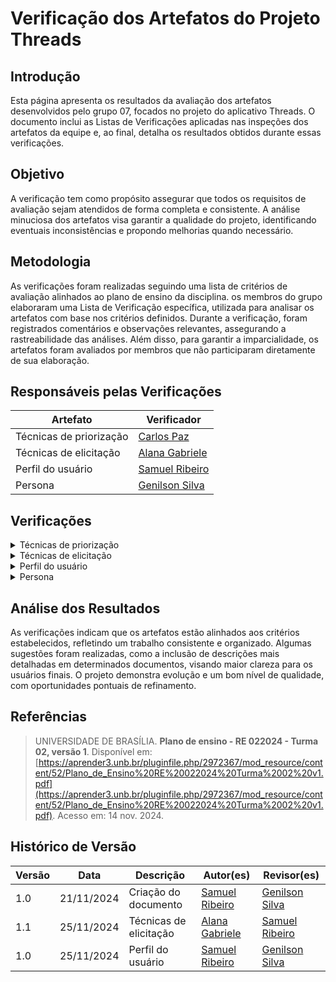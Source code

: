 # Verificação dos Artefatos do Projeto Threads

## Introdução

Esta página apresenta os resultados da avaliação dos artefatos desenvolvidos pelo grupo 07, focados no projeto do aplicativo Threads. O documento inclui as Listas de Verificações aplicadas nas inspeções dos artefatos da equipe e, ao final, detalha os resultados obtidos durante essas verificações.

## Objetivo

A verificação tem como propósito assegurar que todos os requisitos de avaliação sejam atendidos de forma completa e consistente. A análise minuciosa dos artefatos visa garantir a qualidade do projeto, identificando eventuais inconsistências e propondo melhorias quando necessário.

## Metodologia

As verificações foram realizadas seguindo uma lista de critérios de avaliação alinhados ao plano de ensino da disciplina. os membros do grupo elaboraram uma Lista de Verificação específica, utilizada para analisar os artefatos com base nos critérios definidos. Durante a verificação, foram registrados comentários e observações relevantes, assegurando a rastreabilidade das análises. Além disso, para garantir a imparcialidade, os artefatos foram avaliados por membros que não participaram diretamente de sua elaboração.

## Responsáveis pelas Verificações

| Artefato                | Verificador                                        |
| ----------------------- | -------------------------------------------------- |
| Técnicas de priorização | [Carlos Paz](https://github.com/dudupaz)           |
| Técnicas de elicitação  | [Alana Gabriele](https://github.com/alanagabriele) |
| Perfil do usuário       | [Samuel Ribeiro](https://github.com/SamuelRicosta) |
| Persona                 | [Genilson Silva](https://github.com/GenilsonJrs)   |

## Verificações

<details>

  <summary>Técnicas de priorização</summary>

</details>

<details>

  <summary>Técnicas de elicitação</summary>

  <h2>Lista de Verificação</h2>

  <div style="text-align: center;">
    <p><strong>Tabela 2: Lista de Verificação</strong></p>
  </div>

<table border="1">
     <tr>
        <th>Número</th>
        <th>O GitHub Pages possui:</th>
        <th>Avaliação</th>
        <th>Versão e Data da Última Avaliação</th>
        <th>Imagem de Referência</th>
    </tr>
   <tr>
        <td>1</td>
        <td>Tem participação do cliente e/ou persona no processo de elicitação?</td>
        <td>Sim</td>
        <td>v1.0 - 24/11</td>
        <td>
        <a href="https://aprender3.unb.br/pluginfile.php/2972367/mod_resource/content/52/Plano_de_Ensino%20RE%20022024%20Turma%2002%20v1.pdf">Plano de ensino - RE 022024 - Turma 02, versão 1</a>
         </td>
    </tr>
     <tr>
        <td>2</td>
        <td>Tem a gravação dos processos de elicitação?</td>
        <td>Sim</td>
        <td>v1.0 - 24/11</td>
        <td>
        <a href="https://aprender3.unb.br/pluginfile.php/2972367/mod_resource/content/52/Plano_de_Ensino%20RE%20022024%20Turma%2002%20v1.pdf">Plano de ensino - RE 022024 - Turma 02, versão 1</a>
         </td>
    </tr>
    <tr>
        <td>3</td>
        <td>Tem um moderador na sessão do brainstorming?</td>
        <td>Sim</td>
        <td>v1.0 - 24/11</td>
        <td><a href="https://github.com/Requisitos-de-Software/2024.2-Bluesky/blob/main/docs/verificação/Grupo7/imagens/etapa2/brainstorming.png">IHC - Cap 7 - Técnicas de definição dos requisitos de IHC</a></td>
    </tr>
        <tr>
        <td>4</td>
        <td>Os itens do questionário são claros?</td>
        <td>Sim</td>
        <td>v1.0 - 21/11</td>
         <td><a href="https://github.com/Requisitos-de-Software/2024.2-Bluesky/blob/main/docs/verificação/Grupo7/imagens/etapa2/questionario.png">Milene, Profa.; Maurício, Prof. Elicitação de requisitos: técnicas - priorização</a></td>
    </tr>
     </tr>
        <tr>
        <td>5</td>
        <td>As perguntas da entrevista são curtas e claras?</td>
        <td>Sim</td>
        <td>v1.3 - 24/11</td>
          <td><a href="https://github.com/Requisitos-de-Software/2024.2-Bluesky/blob/main/docs/verificação/Grupo7/imagens/etapa2/entrevista.png">IHC - Cap 7 - Técnicas de definição dos requisitos de IHC</a></td>
    </tr>
    
</table>

<p style="text-align: center; font-size: 14px;">
    Autora: <a href="https://github.com/alanagabriele" target="_blank">Alana Gabriele</a>
  </p>

<h2>Resultado</h2>

<p>Nenhum problema foi encontrado.</p>

<h2>Gravação</h2>

<div style="text-align: center">
<p>Vídeo 2 - Verificação do artefato</p>
</div>
<iframe width="560" height="315" src="https://www.youtube.com/embed/KEXrb-UMyUQ?si=q4lXH6JL-sYR4Fxz" title="YouTube video player" frameborder="0" allow="accelerometer; autoplay; clipboard-write; encrypted-media; gyroscope; picture-in-picture; web-share" referrerpolicy="strict-origin-when-cross-origin" allowfullscreen></iframe>
<p style="text-align: center; font-size: 14px;">
    Autora: <a href="https://github.com/alanagabriele" target="_blank">Alana Gabriele</a>
  </p>

</details>

<details>
  <summary>Perfil do usuário</summary>
  
  <h2>Lista de Verificação</h2>

    <div style="text-align: center;">
    <p><strong>Tabela 3: Lista de Verificação</strong></p>
  </div>

  <table border="1">
    <tr>
        <th>Id</th>
        <th>Descrição</th>
        <th>Resposta</th>
        <th>Versão, Data e Hora da Avaliação</th>
        <th>Fonte</th>
    </tr>
    <tr>
        <td>01</td>
        <td>O Perfil do Usuário inclui a faixa etária (criança, jovem, adulto, terceira idade, etc.)?</td>
        <td>Sim</td>
        <td>versão 1.0, 24/11</td>
        <td><a href="https://github.com/Requisitos-de-Software/2024.2-Threads/blob/main/docs/verifica%C3%A7%C3%A3o/Grupo7/imagens/imgTabela/Captura%20de%20tela%202024-11-24%20205414.jpg">Fonte</a></td>
    </tr>
    </tr>
    <tr>
        <td>02</td>
        <td>O Perfil do Usuário contém informações sobre a experiência (iniciante, leigo, especializado)?</td>
        <td>Sim</td>
        <td>versão 1.0, 24/11</td>
        <td><a href="https://github.com/Requisitos-de-Software/2024.2-Threads/blob/main/docs/verifica%C3%A7%C3%A3o/Grupo7/imagens/imgTabela/Captura%20de%20tela%202024-11-24%20205414.jpg">Fonte</a></td>
    </tr>
    </tr>
    <tr>
        <td>03</td>
        <td>O Perfil do Usuário apresenta informações sobre atitudes (tecnófilos, tecnófobos)?</td>
        <td>Sim</td>
        <td>versão 1.0, 24/11</td>
        <td><a href="https://github.com/Requisitos-de-Software/2024.2-Threads/blob/main/docs/verifica%C3%A7%C3%A3o/Grupo7/imagens/imgTabela/Captura%20de%20tela%202024-11-24%20205414.jpg">Fonte</a></td>
    </tr>
    </tr>
    <tr>
        <td>04</td>
        <td>O perfil do usuário fornece dados sobre as tarefas principais?</td>
        <td>Sim</td>
        <td>versão 1.0, 24/11</td>
        <td><a href="https://github.com/Requisitos-de-Software/2024.2-Threads/blob/main/docs/verifica%C3%A7%C3%A3o/Grupo7/imagens/imgTabela/Captura%20de%20tela%202024-11-24%20205414.jpg">Fonte</a></td>
    </tr>
  </table>

  <p style="text-align: center; font-size: 14px;">
    Autor: <a href="https://github.com/SamuelRicosta" target="_blank">Samuel Ribeiro</a>
  </p>

  <h2>Verificação de Personas</h2>

<h2>Problemas</h2>
Nenhum problema foi encontrado de acordo com a lista de verificação aplicada.

<h2>Sugestões</h2>

Nenhuma sugestão a ser apontada.

<h2>Gravação</h2>

<p >O vídeo pode ser visto direto no <a href="https://www.youtube.com/watch?v=sIH35BJKDB8">YouTube.</a></p>

<div style="text-align: center">
<p>Vídeo 3 - Verificação de Personas </p>
</div>

<iframe width="560" height="315" src="https://www.youtube.com/embed/iq64qa6kbRQ?si=IEfyaqcUDpryui0z" title="YouTube video player" frameborder="0" allow="accelerometer; autoplay; clipboard-write; encrypted-media; gyroscope; picture-in-picture; web-share" referrerpolicy="strict-origin-when-cross-origin" allowfullscreen></iframe>

<p style="text-align: center; font-size: 14px;">
    Autor: <a href="https://github.com/SamuelRicosta" target="_blank">Samuel Ribeiro</a>
  </p>

</details>

<details>

  <summary>Persona</summary>

<!-- Personas  -->
<h2>Lista de Verificação</h2>

  <div style="text-align: center;">
    <p><strong>Tabela 4: Lista de Verificação de Personas</strong></p>
  </div>

<table border="1">
  <tr>
    <th>Pergunta</th>
    <th>Descrição</th>
    <th>Verificação</th>
    <th>Imagem de Referência</th>
  </tr>
  <tr>
    <td>As personas têm nome e sobrenome?</td>
    <td>Verificar se as personas possuem nome e sobrenome completos, permitindo identificá-las de forma única.</td>
    <td>Sim</td>
    <td><a href="https://github.com/Requisitos-de-Software/2024.2-Threads/blob/main/docs/planejamento/imagens/ref1.png">BARBOSA, Simone D. J. et al. Interação Humano-Computador e Experiência do Usuário. 1. ed. Capítulo 8, item 8.2, p. 167.</a></td>
  </tr>
  <tr>
    <td>As personas têm objetivos relacionados ao produto?</td>
    <td>Verificar se as personas possuem objetivos claros e específicos em relação ao uso do produto, para garantir a adequação do design.</td>
    <td>Sim</td>
    <td><a href="https://github.com/Requisitos-de-Software/2024.2-Threads/blob/main/docs/planejamento/imagens/ref2.png">BARBOSA, Simone D. J. et al. Interação Humano-Computador e Experiência do Usuário. 1. ed. Capítulo 8, item 8.2, p. 168.</a></td>
  </tr>
  <tr>
    <td>As personas possuem especialidade?</td>
    <td>Verificar se as personas possuem uma especialidade ou área de atuação que define seu perfil de uso do produto.</td>
    <td>Sim</td>
    <td><a href="https://github.com/Requisitos-de-Software/2024.2-Threads/blob/main/docs/planejamento/imagens/ref3.png">BARBOSA, Simone D. J. et al. Interação Humano-Computador e Experiência do Usuário. 1. ed. Capítulo 8, item 8.2, p. 168.</a></td>
  </tr>
  <tr>
    <td>Tem descrito o que as personas precisam?</td>
    <td>Verificar se as necessidades das personas estão claramente descritas para orientar o design do produto.</td>
    <td>Sim</td>
    <td><a href="https://github.com/Requisitos-de-Software/2024.2-Threads/blob/main/docs/planejamento/imagens/ref4.png">BARBOSA, Simone D. J. et al. Interação Humano-Computador e Experiência do Usuário. 1. ed. Capítulo 8, item 8.2, p. 168.</a></td>
  </tr>
  <tr>
    <td>O elenco de personas tem entre 3 e 12 personas distintas?</td>
    <td>Verificar se o número de personas está dentro do intervalo adequado (entre 3 e 12), garantindo diversidade de perfis sem sobrecarga de informações.</td>
    <td>Sim</td>
    <td><a href="https://github.com/Requisitos-de-Software/2024.2-Threads/blob/main/docs/planejamento/imagens/ref5.png">BARBOSA, Simone D. J. et al. Interação Humano-Computador e Experiência do Usuário. 1. ed. Capítulo 8, item 8.2, p. 169.</a></td>
  </tr>
</table>

<p style="text-align: center; font-size: 14px;">
    Autor: <a href="https://github.com/GenilsonJrs" target="_blank">Genilson Silva</a>
  </p>

<h2>Verificação de Personas</h2>

<h2>Problemas</h2>
Nenhum problema foi encontrado de acordo com a lista de verificação aplicada.

<h2>Sugestões</h2>

Nenhuma sugestão a ser apontada.

<h2>Gravação</h2>

<p >O vídeo pode ser visto direto no <a href="https://www.youtube.com/watch?v=sIH35BJKDB8">YouTube.</a></p>

<div style="text-align: center">
<p>Vídeo 4 - Verificação de Personas </p>
</div>

<iframe width="560" height="315" src="https://www.youtube.com/embed/sIH35BJKDB8?si=FKNMMKMAQWuakYsG" title="YouTube video player" frameborder="0" allow="accelerometer; autoplay; clipboard-write; encrypted-media; gyroscope; picture-in-picture; web-share" referrerpolicy="strict-origin-when-cross-origin" allowfullscreen></iframe>

<p style="text-align: center; font-size: 14px;">
    Autor: <a href="https://github.com/GenilsonJrs" target="_blank">Genilson Silva</a>
  </p>

</details>

## Análise dos Resultados

As verificações indicam que os artefatos estão alinhados aos critérios estabelecidos, refletindo um trabalho consistente e organizado. Algumas sugestões foram realizadas, como a inclusão de descrições mais detalhadas em determinados documentos, visando maior clareza para os usuários finais. O projeto demonstra evolução e um bom nível de qualidade, com oportunidades pontuais de refinamento.

## Referências

> UNIVERSIDADE DE BRASÍLIA. **Plano de ensino - RE 022024 - Turma 02, versão 1**. Disponível em: [https://aprender3.unb.br/pluginfile.php/2972367/mod_resource/content/52/Plano_de_Ensino%20RE%20022024%20Turma%2002%20v1.pdf](https://aprender3.unb.br/pluginfile.php/2972367/mod_resource/content/52/Plano_de_Ensino%20RE%20022024%20Turma%2002%20v1.pdf). Acesso em: 14 nov. 2024.

## Histórico de Versão

| **Versão** | **Data**   | **Descrição**          | **Autor(es)**                                      | **Revisor(es)**                                    |
| ---------- | ---------- | ---------------------- | -------------------------------------------------- | -------------------------------------------------- |
| 1.0        | 21/11/2024 | Criação do documento   | [Samuel Ribeiro](https://github.com/SamuelRicosta) | [Genilson Silva](https://github.com/GenilsonJrs)   |
| 1.1        | 25/11/2024 | Técnicas de elicitação | [Alana Gabriele](https://github.com/alanagabriele) | [Samuel Ribeiro](https://github.com/SamuelRicosta) |
| 1.0        | 25/11/2024 | Perfil do usuário     | [Samuel Ribeiro](https://github.com/SamuelRicosta) | [Genilson Silva](https://github.com/GenilsonJrs)   |